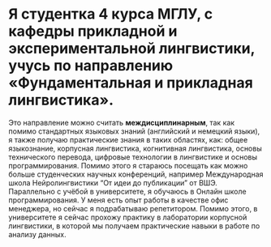 # Я студентка 4 курса МГЛУ, с кафедры прикладной и экспериментальной лингвистики, учусь по направлению «Фундаментальная и прикладная лингвистика». 
Это направление можно считать **междисциплинарным**, так как помимо стандартных языковых знаний (английский и немецкий языки), я также получаю практические знания в таких областях, как: общее языкознание, корпусная лингвистика, когнитивная лингвистика, основы технического перевода, цифровые технологии в лингвистике и основы программирования. 
Помимо этого я стараюсь посещать как можно больше студенческих научных конференций, например Международная школа Нейролингвистики “От идеи до публикации” от ВШЭ. 
Параллельно с учёбой в университете, я обучаюсь в Онлайн школе программирования.
У меня есть опыт работы в качестве офис менеджера, но сейчас я подрабатываю репетитором. Помимо этого, в университете я сейчас прохожу практику в лаборатории корпусной лингвистики, в которой мы получаем практические навыки в работе по анализу данных. 
